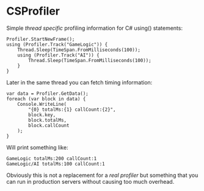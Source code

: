 CSProfiler
==========

Simple _thread specific_ profiling information for C# using() statements:

	Profiler.StartNewFrame();
	using (Profiler.Track("GameLogic")) {
		Thread.Sleep(TimeSpan.FromMilliseconds(100));
		using (Profiler.Track("AI")) {
			Thread.Sleep(TimeSpan.FromMilliseconds(100));
		}
	}

Later in the same thread you can fetch timing information:
	
	var data = Profiler.GetData();
	foreach (var block in data) {
		Console.WriteLine(
			"{0} totalMs:{1} callCount:{2}", 
			block.key, 
			block.totalMs,
			block.callCount
		);
	}
	
Will print something like:

	GameLogic totalMs:200 callCount:1
	GameLogic/AI totalMs:100 callCount:1
	

Obviously this is not a replacement for a _real profiler_ but something that you can run in production servers without causing too much overhead.
